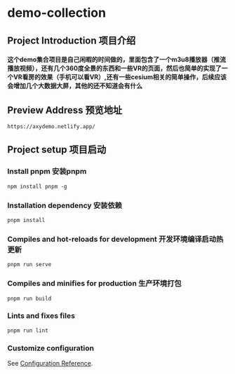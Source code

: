 # demo-collection

## Project Introduction 项目介绍

#### 这个demo集合项目是自己闲暇的时间做的，里面包含了一个m3u8播放器（推流播放视频），还有几个360度全景的东西和一些VR的页面，然后也简单的实现了一个VR看房的效果（手机可以看VR）,还有一些cesium相关的简单操作，后续应该会增加几个大数据大屏，其他的还不知道会有什么

## Preview Address 预览地址

```
https://axydemo.netlify.app/
```

## 

## Project setup 项目启动

### Install pnpm 安装pnpm
```
npm install pnpm -g
```
### Installation dependency 安装依赖

```
pnpm install
```

### Compiles and hot-reloads for development 开发环境编译启动热更新
```
pnpm run serve
```

### Compiles and minifies for production 生产环境打包
```
pnpm run build
```

### Lints and fixes files
```
pnpm run lint
```

### Customize configuration
See [Configuration Reference](https://cli.vuejs.org/config/).
